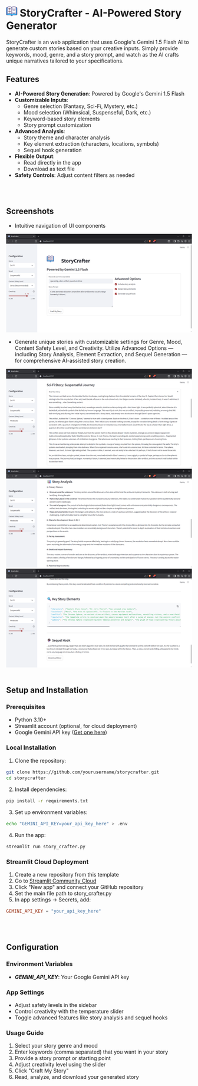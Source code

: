 # <img src="logo.png"  width="30"/>  StoryCrafter - AI-Powered Story Generator

StoryCrafter is an web application that uses Google's Gemini 1.5 Flash AI to generate custom stories based on your creative inputs. Simply provide keywords, mood, genre, and a story prompt, and watch as the AI crafts unique narratives tailored to your specifications.

## Features

- **AI-Powered Story Generation**: Powered by Google's Gemini 1.5 Flash
- **Customizable Inputs**: 
  - Genre selection (Fantasy, Sci-Fi, Mystery, etc.)
  - Mood selection (Whimsical, Suspenseful, Dark, etc.)
  - Keyword-based story elements
  - Story prompt customization
- **Advanced Analysis**:
  - Story theme and character analysis
  - Key element extraction (characters, locations, symbols)
  - Sequel hook generation
- **Flexible Output**:
  - Read directly in the app
  - Download as text file
- **Safety Controls**: Adjust content filters as needed

<br/><br/>

## Screenshots

- Intuitive navigation of UI components

![](screenshots/sc_1.png)
- Generate unique stories with customizable settings for Genre, Mood, Content Safety Level, and Creativity. Utilize Advanced Options — including Story Analysis, Element Extraction, and Sequel Generation — for comprehensive AI-assisted story creation.

![](screenshots/sc_7.png)
![](screenshots/sc_8.png)
![](screenshots/sc_9.png)
<br/><br/>

## Setup and Installation

### Prerequisites
- Python 3.10+
- Streamlit account (optional, for cloud deployment)
- Google Gemini API key ([Get one here](https://aistudio.google.com/))

### Local Installation

1. Clone the repository:
```bash
git clone https://github.com/yourusername/storycrafter.git
cd storycrafter
```
2. Install dependencies:
```bash
pip install -r requirements.txt
```
3. Set up environment variables:
```bash
echo "GEMINI_API_KEY=your_api_key_here" > .env
```
4. Run the app:
```bash
streamlit run story_crafter.py
```

### Streamlit Cloud Deployment

1. Create a new repository from this template
2. Go to [Streamlit Community Cloud](https://share.streamlit.io/)
3. Click "New app" and connect your GitHub repository
4. Set the main file path to story_crafter.py
5. In app settings → Secrets, add:
```toml
GEMINI_API_KEY = "your_api_key_here"
```

<br/><br/>

## Configuration

### Environment Variables

- **_GEMINI_API_KEY_**: Your Google Gemini API key

### App Settings

- Adjust safety levels in the sidebar
- Control creativity with the temperature slider
- Toggle advanced features like story analysis and sequel hooks

### Usage Guide

1. Select your story genre and mood
2. Enter keywords (comma separated) that you want in your story
3. Provide a story prompt or starting point
4. Adjust creativity level using the slider
5. Click "Craft My Story"
6. Read, analyze, and download your generated story